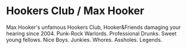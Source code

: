 # Hookers Club / Max Hooker
Max Hooker's unfamous Hookers Club, Hooker&Friends damaging your hearing since 2004.
Punk-Rock Warlords. Professional Drunks. Sweet young fellows. 
Nice Boys. Junkies. Whores. Assholes. Legends.
